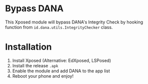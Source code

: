 # Bypass DANA
This Xposed module will bypass DANA's Integrity Check by hooking function from `id.dana.utils.IntegrityChecker` class.

# Installation
1. Install Xposed (Alternative: EdXposed, LSPosed)
2. Install the release `.apk`
3. Enable the module and add DANA to the app list
4. Reboot your phone and enjoy!
